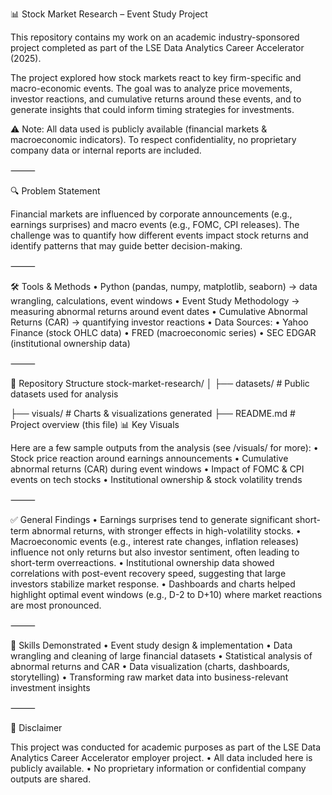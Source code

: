 📊 Stock Market Research – Event Study Project

This repository contains my work on an academic industry-sponsored project completed as part of the LSE Data Analytics Career Accelerator (2025).

The project explored how stock markets react to key firm-specific and macro-economic events. The goal was to analyze price movements, investor reactions, and cumulative returns around these events, and to generate insights that could inform timing strategies for investments.

⚠️ Note: All data used is publicly available (financial markets & macroeconomic indicators). To respect confidentiality, no proprietary company data or internal reports are included.

⸻

🔍 Problem Statement

Financial markets are influenced by corporate announcements (e.g., earnings surprises) and macro events (e.g., FOMC, CPI releases).
The challenge was to quantify how different events impact stock returns and identify patterns that may guide better decision-making.

⸻

🛠 Tools & Methods
	•	Python (pandas, numpy, matplotlib, seaborn) → data wrangling, calculations, event windows
	•	Event Study Methodology → measuring abnormal returns around event dates
	•	Cumulative Abnormal Returns (CAR) → quantifying investor reactions
	•	Data Sources:
	•	Yahoo Finance (stock OHLC data)
	•	FRED (macroeconomic series)
	•	SEC EDGAR (institutional ownership data)

⸻

📂 Repository Structure
stock-market-research/
│
├── datasets/        # Public datasets used for analysis

├── visuals/         # Charts & visualizations generated
├── README.md        # Project overview (this file)
📊 Key Visuals

Here are a few sample outputs from the analysis (see /visuals/ for more):
	•	Stock price reaction around earnings announcements
	•	Cumulative abnormal returns (CAR) during event windows
	•	Impact of FOMC & CPI events on tech stocks
	•	Institutional ownership & stock volatility trends

⸻

✅ General Findings
	•	Earnings surprises tend to generate significant short-term abnormal returns, with stronger effects in high-volatility stocks.
	•	Macroeconomic events (e.g., interest rate changes, inflation releases) influence not only returns but also investor sentiment, often leading to short-term overreactions.
	•	Institutional ownership data showed correlations with post-event recovery speed, suggesting that large investors stabilize market response.
	•	Dashboards and charts helped highlight optimal event windows (e.g., D-2 to D+10) where market reactions are most pronounced.

⸻

🎯 Skills Demonstrated
	•	Event study design & implementation
	•	Data wrangling and cleaning of large financial datasets
	•	Statistical analysis of abnormal returns and CAR
	•	Data visualization (charts, dashboards, storytelling)
	•	Transforming raw market data into business-relevant investment insights

⸻

📌 Disclaimer

This project was conducted for academic purposes as part of the LSE Data Analytics Career Accelerator employer project.
	•	All data included here is publicly available.
	•	No proprietary information or confidential company outputs are shared.




